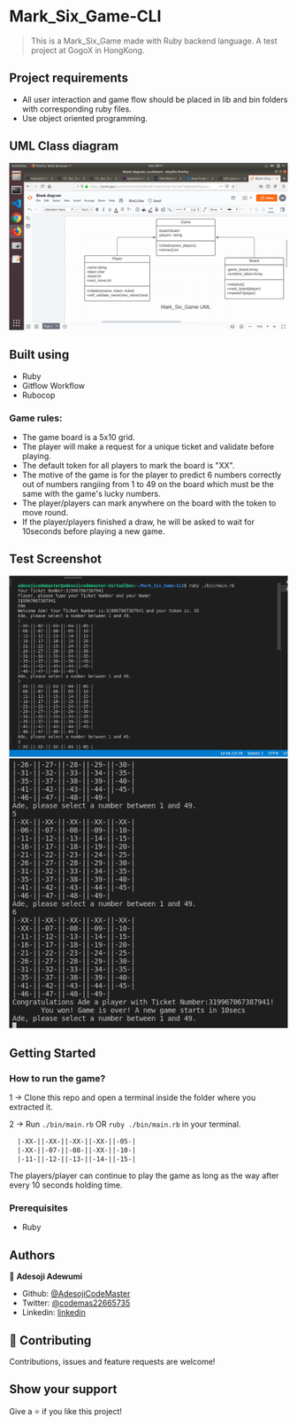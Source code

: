 # Mark_Six_Game-CLI

> This is a Mark_Six_Game made with Ruby backend language. A test project at GogoX in HongKong.

## Project requirements
- All user interaction and game flow should be placed in lib and bin folders with corresponding ruby files.
- Use object oriented programming.

## UML Class diagram

![screenshot](./assets/image/M6UML.png)

## Built using

- Ruby
- Gitflow Workflow
- Rubocop

### Game rules:
- The game board is a 5x10 grid.
- The player will make a request for a unique ticket and validate before playing.
- The default token for all players to mark the board is "XX". 
- The motive of the game is for the player to predict 6 numbers correctly out of numbers      rangiing from 1 to 49 on the board which must be the same with the game's lucky numbers.
- The player/players can mark anywhere on the board with the token to move round.
- If the player/players finished a draw, he will be asked to wait for 10seconds before playing 
a new game.

## Test Screenshot
![screenshot](./assets/image/m62.png)
![screenshot](./assets/image/m67.png)

## Getting Started

### How to run the game?
1 -> Clone this repo and open a terminal inside the folder where you extracted it.

2 -> Run `./bin/main.rb` OR `ruby ./bin/main.rb` in your terminal.
 
```
  |-XX-||-XX-||-XX-||-XX-||-05-|
  |-XX-||-07-||-08-||-XX-||-10-|
  |-11-||-12-||-13-||-14-||-15-|    
```
The players/player can continue to play the game as long as the way after every 10 seconds holding time. 
### Prerequisites
- Ruby

## Authors
👤 **Adesoji Adewumi**
- Github: [@AdesojiCodeMaster](https://github.com/AdesojiCodeMaster) 
- Twitter: [@codemas22665735](https://twitter.com/codemas22665735) 
- Linkedin: [linkedin](https://www.linkedin.com/in/adesoji-adewumi-7752aba5)

## 🤝 Contributing
Contributions, issues and feature requests are welcome!

## Show your support
Give a ⭐️ if you like this project!


